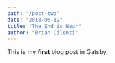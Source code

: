 ```yaml
---
path: "/post-two"
date: "2018-06-12"
title: "The End is Near"
author: "Brian Cilenti"
---
```


This is my **first** blog post in Gatsby.
